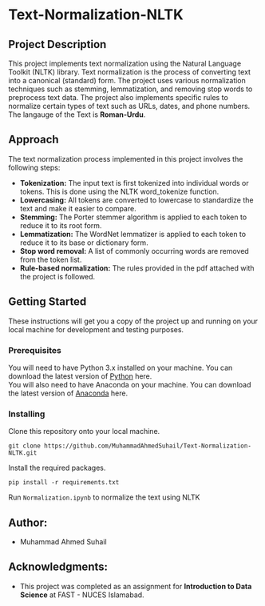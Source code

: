 # Text-Normalization-NLTK

## Project Description

This project implements text normalization using the Natural Language Toolkit (NLTK) library. Text normalization is the process of converting text into a canonical (standard) form. The project uses various normalization techniques such as stemming, lemmatization, and removing stop words to preprocess text data. The project also implements specific rules to normalize certain types of text such as URLs, dates, and phone numbers.
The langauge of the Text is **Roman-Urdu**.

## Approach
The text normalization process implemented in this project involves the following steps:
- **Tokenization:** The input text is first tokenized into individual words or tokens. This is done using the NLTK word_tokenize function.
- **Lowercasing:** All tokens are converted to lowercase to standardize the text and make it easier to compare.
- **Stemming:** The Porter stemmer algorithm is applied to each token to reduce it to its root form.
- **Lemmatization:** The WordNet lemmatizer is applied to each token to reduce it to its base or dictionary form.
- **Stop word removal:** A list of commonly occurring words are removed from the token list.
- **Rule-based normalization:** The rules provided in the pdf attached with the project is followed.

## Getting Started
These instructions will get you a copy of the project up and running on your local machine for development and testing purposes.

### Prerequisites
You will need to have Python 3.x installed on your machine. You can download the latest version of [Python](https://www.python.org/downloads/) here.
</br>
You will also need to have Anaconda on your machine. You can download the latest version of [Anaconda](https://www.anaconda.com/) here.

### Installing
Clone this repository onto your local machine.
```
git clone https://github.com/MuhammadAhmedSuhail/Text-Normalization-NLTK.git
```
Install the required packages.
```
pip install -r requirements.txt
```
Run `Normalization.ipynb` to normalize the text using NLTK

## Author:
- Muhammad Ahmed Suhail

## Acknowledgments:
- This project was completed as an assignment for **Introduction to Data Science** at FAST - NUCES Islamabad.
